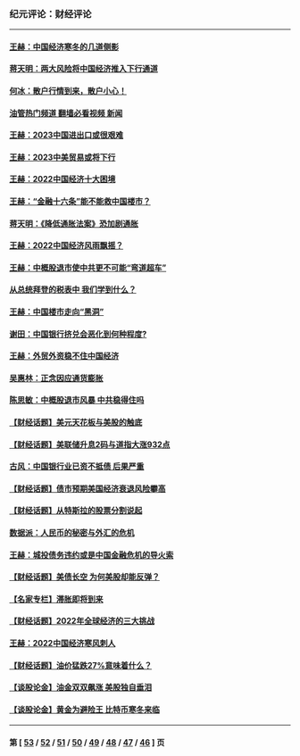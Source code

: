 ### 纪元评论：财经评论
---
#### [王赫：中国经济寒冬的几道侧影](../../pages/nsc1026/n13932953.md?03180330) 
#### [蒋天明：两大风险将中国经济推入下行通道](../../pages/nsc1026/n13929820.md?03180330) 
#### [何冰：散户行情到来，散户小心！](../../pages/nsc1026/n13928308.md?03180330) 
#### [油管热门频道 翻墙必看视频 新闻](ok?03180330)
#### [王赫：2023中国进出口或很艰难](../../pages/nsc1026/n13911515.md?03180330) 
#### [王赫：2023中美贸易或将下行](../../pages/nsc1026/n13899005.md?03180330) 
#### [王赫：2022中国经济十大困境](../../pages/nsc1026/n13883766.md?03180330) 
#### [王赫：“金融十六条”能不能救中国楼市？](../../pages/nsc1026/n13868431.md?03180330) 
#### [蒋天明：《降低通胀法案》恐加剧通胀](../../pages/nsc1026/n13806996.md?03180330) 
#### [王赫：2022中国经济风雨飘摇？](../../pages/nsc1026/n13803207.md?03180330) 
#### [王赫：中概股退市使中共更不可能“弯道超车”](../../pages/nsc1026/n13802858.md?03180330) 
#### [从总统拜登的税表中 我们学到什么？](../../pages/nsc1026/n13773081.md?03180330) 
#### [王赫：中国楼市走向“黑洞”](../../pages/nsc1026/n13770647.md?03180330) 
#### [谢田：中国银行挤兑会恶化到何种程度?](../../pages/nsc1026/n13766965.md?03180330) 
#### [王赫：外贸外资稳不住中国经济](../../pages/nsc1026/n13753933.md?03180330) 
#### [吴惠林：正念因应通货膨胀](../../pages/nsc1026/n13750350.md?03180330) 
#### [陈思敏：中概股退市风暴 中共稳得住吗](../../pages/nsc1026/n13738978.md?03180330) 
#### [【财经话题】美元天花板与美股的触底](../../pages/nsc1026/n13736495.md?03180330) 
#### [【财经话题】美联储升息2码与道指大涨932点](../../pages/nsc1026/n13727377.md?03180330) 
#### [古风：中国银行业已资不抵债 后果严重](../../pages/nsc1026/n13726111.md?03180330) 
#### [【财经话题】债市预期美国经济衰退风险攀高](../../pages/nsc1026/n13698043.md?03180330) 
#### [【财经话题】从特斯拉的股票分割说起](../../pages/nsc1026/n13679733.md?03180330) 
#### [数据派：人民币的秘密与外汇的危机](../../pages/nsc1026/n13667092.md?03180330) 
#### [王赫：城投债务违约或是中国金融危机的导火索](../../pages/nsc1026/n13665322.md?03180330) 
#### [【财经话题】美债长空 为何美股却能反弹？](../../pages/nsc1026/n13665895.md?03180330) 
#### [【名家专栏】滞胀即将到来](../../pages/nsc1026/n13658171.md?03180330) 
#### [【财经话题】2022年全球经济的三大挑战](../../pages/nsc1026/n13654423.md?03180330) 
#### [王赫：2022中国经济寒风刺人](../../pages/nsc1026/n13651403.md?03180330) 
#### [【财经话题】油价猛跌27%意味着什么？](../../pages/nsc1026/n13648767.md?03180330) 
#### [【谈股论金】油金双双飙涨 美股独自垂泪](../../pages/nsc1026/n13631742.md?03180330) 
#### [【谈股论金】黄金为避险王 比特币寒冬来临](../../pages/nsc1026/n13600406.md?03180330) 

---
#### 第 [ [53](./53.md?03180330) / [52](./52.md?03180330) / [51](./51.md?03180330) / [50](./50.md?03180330) / [49](./49.md?03180330) / [48](./48.md?03180330) / [47](./47.md?03180330) / [46](./46.md?03180330) ] 页
